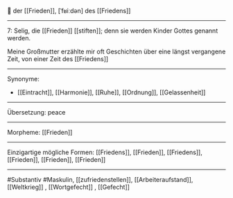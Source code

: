 🔵 der [[Frieden]], [ˈfʁiːdən]
des [[Friedens]]

---
7: Selig, die [[Frieden]] [[stiften]]; denn sie werden Kinder Gottes genannt werden.

Meine Großmutter erzählte mir oft Geschichten über eine längst vergangene Zeit, von einer Zeit des [[Friedens]]

---
Synonyme:
- [[Eintracht]], [[Harmonie]], [[Ruhe]], [[Ordnung]], [[Gelassenheit]]

---
Übersetzung: peace

---
Morpheme:
[[Frieden]]

---
Einzigartige mögliche Formen: [[Friedens]], [[Frieden]], [[Friedens]], [[Frieden]], [[Frieden]], [[Frieden]]

---
#Substantiv #Maskulin, [[zufriedenstellen]], [[Arbeiteraufstand]], [[Weltkrieg]]
, [[Wortgefecht]]
, [[Gefecht]]
